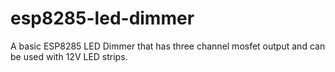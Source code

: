 # esp8285-led-dimmer
A basic ESP8285 LED Dimmer that has three channel mosfet output and can be used with 12V LED strips.

